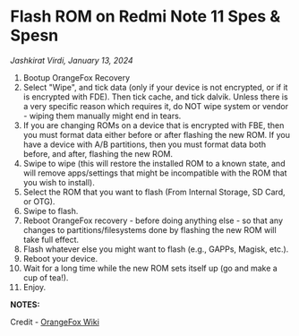 # Flash ROM on Redmi Note 11 Spes & Spesn

*Jashkirat Virdi, January 13, 2024*

1. Bootup OrangeFox Recovery
2. Select "Wipe", and tick data (only if your device is not encrypted, or if it is encrypted with FDE). Then tick cache, and tick dalvik. Unless there is a very specific reason which requires it, do NOT wipe system or vendor - wiping them manually might end in tears.
3. If you are changing ROMs on a device that is encrypted with FBE, then you must format data either before or after flashing the new ROM. If you have a device with A/B partitions, then you must format data both before, and after, flashing the new ROM.
4. Swipe to wipe (this will restore the installed ROM to a known state, and will remove apps/settings that might be incompatible with the ROM that you wish to install).
5. Select the ROM that you want to flash (From Internal Storage, SD Card, or OTG).
6. Swipe to flash.
7. Reboot OrangeFox recovery - before doing anything else - so that any changes to partitions/filesystems done by flashing the new ROM will take full effect.
8. Flash whatever else you might want to flash (e.g., GAPPs, Magisk, etc.).
9. Reboot your device.
10. Wait for a long time while the new ROM sets itself up (go and make a cup of tea!).
11. Enjoy.

**NOTES:**

Credit - [OrangeFox Wiki](https://wiki.orangefox.tech/en/guides/flashing)
